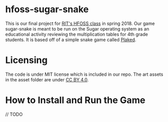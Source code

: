 # hfoss-sugar-snake
This is our final project for [RIT's HFOSS class](https://github.com/ritjoe/hfoss) in spring 2018. Our game sugar-snake is meant to be run on the Sugar operating system as an educational activity reviewing the multiplication tables for 4th grade students. It is based off of a simple snake game called [Plaked](https://github.com/amarlearning/Plaked).

# Licensing
The code is under MIT license which is included in our repo. The art assets in the asset folder are under [CC BY 4.0](https://creativecommons.org/licenses/by/4.0/legalcode).

# How to Install and Run the Game
// TODO

